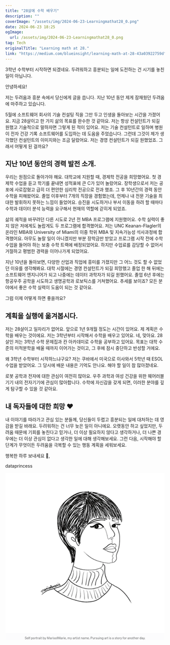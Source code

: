 ```yaml
---
title: "28살에 수학 배우기"
description: ""
coverImage: "/assets/img/2024-06-23-Learningmathat28_0.png"
date: 2024-06-23 18:25
ogImage: 
  url: /assets/img/2024-06-23-Learningmathat28_0.png
tag: Tech
originalTitle: "Learning math at 28."
link: "https://medium.com/blueinsight/learning-math-at-28-43a03922759d"
---
```



3학년 수학부터 시작하면 되겠네요. 두려워하고 흥분되는 일에 도전하는 건 시기를 놓친 일이 아닙니다.

안녕하세요!

저는 두려움과 흥분 속에서 당신에게 글을 씁니다. 지난 10년 동안 제게 잠재웠던 두려움에 마주하고 있습니다.

5월에 소프트웨어 회사의 기술 컨설팅 직을 그만 두고 인생을 돌아보는 시간을 가졌어요. 지금 28살이고 한 가지 삶의 목표를 완수한 것 같아요. 저는 항상 컨설턴트가 되길 원했고 기술적으로 말하자면 그렇게 된 적이 있어요. 저는 기술 컨설턴트로 일하며 병원이 전자 건강 기록 소프트웨어를 도입하는 데 도움을 주었습니다. 그런데 그것이 제가 생각했던 컨설턴트의 이미지와는 조금 달랐어요. 저는 경영 컨설턴트가 되길 원했었죠. 그래서 어떻게 된 걸까요?

<div class="content-ad"></div>

## 지난 10년 동안의 경력 발전 소개.

우리는 원점으로 돌아가야 해요. 대학교에 지원할 때, 경제학 전공을 희망했어요. 첫 경제학 수업을 듣고 학기를 끝내면 성적표에 큰 C가 있어 놀랐어요. 장학생으로서 저는 공포에 사로잡혔고 급히 더 편안한 심리학 전공으로 전과 했죠. 그 후 10년간의 경력 동안 수학을 피해왔어요. 졸업 이후부터 7개의 직장을 경험했는데, 언제나 내 전문 기술을 최대한 발휘하지 못하는 느낌이 들었어요. 승진을 시도하거나 부서 이동을 하려 할 때마다 수학과 데이터 분석 능력을 요구해서 현재의 역할에 갇히게 되었죠.

삶의 궤적을 바꾸려던 다른 시도로 2년 전 MBA 프로그램에 지원했어요. 수학 실력이 좋지 않은 저에게도 놀랍게도 두 프로그램에 합격했어요. 저는 UNC Keanan-Flagler의 온라인 MBA와 University of Miami의 이중 학위 MBA 및 지속가능성 석사과정에 합격했어요. 아무도 놀랄 일이 아니겠지만 부분 장학금만 받았고 프로그램 시작 전에 수학 수업을 들어야 하는 보충 수학 트랙에 배정되었어요. 하지만 수업료를 감당할 수 없어서 거절하고 평범한 경력을 이어나가게 되었어요.

지난 10년을 돌아보면, 다양한 산업과 직업에 흥미를 가졌지만 그 어느 것도 할 수 없었던 이유를 생각해봐요. 대학 시절에는 경영 컨설턴트가 되길 희망했고 졸업 한 해 뒤에는 소프트웨어 엔지니어가 되고 나중에는 데이터 과학자가 되길 원했어요. 졸업 6년 후에는 항공우주 공학을 시도하고 생명공학과 로보틱스를 거쳐했어요. 추세를 보이죠? 모든 분야에서 좋은 수학 실력이 도움이 되는 것 같아요.

<div class="content-ad"></div>

그럼 이제 어떻게 하면 좋을까요?

## 계획을 실행에 옮겨봅시다.

저는 28살이고 일자리가 없어요. 앞으로 1년 9개월 정도는 시간이 있어요. 제 계획은 수학을 배우는 것이에요. 저는 3학년부터 시작해서 수학을 배우고 있어요. 네, 맞아요. 28살인 저는 3학년 수학 문제집과 칸 아카데미로 수학을 공부하고 있어요. 목표는 대학 수준의 미적분학을 배울 때까지 이어가는 것이고, 그 후에 잠시 중단하고 반성할 거에요.

왜 3학년 수학부터 시작하느냐구요? 저는 쿠바에서 미국으로 이사와서 5학년 때 ESOL 수업을 받았어요. 그 당시에 배운 내용은 기억도 안나요. 해야 할 일이 참 많아졌네요.

<div class="content-ad"></div>

로봇 공학과 전자에 대한 관심이 여전히 많아요. 우주 과학과 여성 건강을 위한 웨어러블 기기 내의 전자기기에 관심이 많아합니다. 수학에 자신감을 갖게 되면, 이러한 분야를 깊게 탐구할 수 있을 것 같아요.

## 내 독자들에 대한 희망 ♥︎

내 이야기를 따라가고 관심 있는 분들께, 당신들이 두렵고 흥분되는 일에 대처하는 데 영감을 받길 바래요. 두려워하는 건 너무 늦은 일이 아니에요. 오랫동안 하고 싶었지만, 두려움 때문에 기회를 놓친다고 믿거나, 더 이상 필요하지 않다고 생각하거나, 더 나쁜 경우에는 더 이상 관심이 없다고 생각한 일에 대해 생각해보세요. 그런 다음, 시작해야 할 단계가 무엇이든 두려움을 극복할 수 있는 행동 계획을 세워보세요.

행복한 하루 보내세요 🌙,

<div class="content-ad"></div>

dataprincess

![Learning Math at 28](/assets/img/2024-06-23-Learningmathat28_0.png)